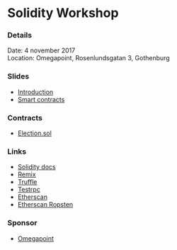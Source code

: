 # Solidity Workshop

### Details

Date: 4 november 2017<br>Location: Omegapoint, Rosenlundsgatan 3, Gothenburg

### Slides
- [Introduction]()
- [Smart contracts](https://docs.google.com/presentation/d/12-yw9b_ZblHs1mj2H9ToZMMSsamglONmIpFs1nl3y0U/edit#slide=id.p)

### Contracts

- [Election.sol](Election.sol)

### Links
- [Solidity docs](https://solidity.readthedocs.io/en/develop/)
- [Remix](https://ethereum.github.io/browser-solidity/)
- [Truffle](http://truffleframework.com/)
- [Testrpc](https://github.com/ethereumjs/testrpc)
- [Etherscan](http://www.etherscan.io)
- [Etherscan Ropsten](http://ropsten.etherscan.io)


### Sponsor
- [Omegapoint](https://omegapoint.se/)
